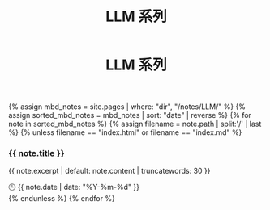 ﻿---
layout: default
title: LLM 系列
---

<!-- 标题区域：半透明磨砂背景 -->
<header class="section-header">
  <h1>LLM 系列</h1>
</header>

<div class="post-grid">
  {% assign mbd_notes = site.pages
     | where: "dir", "/notes/LLM/"
%}
  {% assign sorted_mbd_notes = mbd_notes | sort: "date" | reverse %}
  {% for note in sorted_mbd_notes %}
    {% assign filename = note.path | split:'/' | last %}
    {% unless filename == "index.html" or filename == "index.md" %}
      <article class="post-card">
        <h3 class="post-title">
          <a href="{{ note.url }}">{{ note.title }}</a>
        </h3>
        <p class="post-excerpt">
          {{ note.excerpt | default: note.content | truncatewords: 30 }}
        </p>
        <time class="post-date">🕒 {{ note.date | date: "%Y-%m-%d" }}</time>
      </article>
    {% endunless %}
  {% endfor %}
</div>